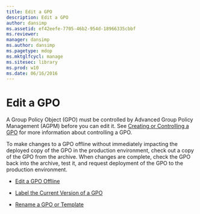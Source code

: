 ```yaml
---
title: Edit a GPO
description: Edit a GPO
author: dansimp
ms.assetid: ef42eefe-7705-46b2-954d-18966335cbbf
ms.reviewer: 
manager: dansimp
ms.author: dansimp
ms.pagetype: mdop
ms.mktglfcycl: manage
ms.sitesec: library
ms.prod: w10
ms.date: 06/16/2016
---
```



# Edit a GPO


A Group Policy Object (GPO) must be controlled by Advanced Group Policy Management (AGPM) before you can edit it. See [Creating or Controlling a GPO](creating-or-controlling-a-gpo-agpm40-ed.md) for more information about controlling a GPO.

To make changes to a GPO offline without immediately impacting the deployed copy of the GPO in the production environment, check out a copy of the GPO from the archive. When changes are complete, check the GPO back into the archive, test it, and request deployment of the GPO to the production environment.

-   [Edit a GPO Offline](edit-a-gpo-offline-agpm40.md)

-   [Label the Current Version of a GPO](label-the-current-version-of-a-gpo-agpm40.md)

-   [Rename a GPO or Template](rename-a-gpo-or-template-agpm40.md)

 

 





